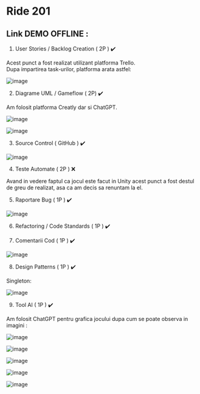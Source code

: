 

# Ride 201 

## Link DEMO OFFLINE : 

1. User Stories / Backlog Creation ( 2P ) ✔️

Acest punct a fost realizat utilizant platforma Trello. \
Dupa impartirea task-urilor, platforma arata astfel:

![image](https://github.com/MituIustin/Ride201/blob/iustin/Assets/images/trello.PNG)

2. Diagrame UML / Gameflow ( 2P) ✔️

Am folosit platforma Creatly dar si ChatGPT.

![image](https://github.com/MituIustin/Ride201/blob/iustin/Assets/images/gameflow.jpg)

![image](https://github.com/MituIustin/Ride201/blob/iustin/Assets/images/uml.jpg)

3. Source Control ( GitHub ) ✔️

![image](https://github.com/MituIustin/Ride201/blob/iustin/Assets/images/git.jpg)

4. Teste Automate ( 2P ) ❌

Avand in vedere faptul ca jocul este facut in Unity acest punct a fost destul de greu de realizat, asa ca am decis sa renuntam la el.

5. Raportare Bug ( 1P ) ✔️

![image](https://github.com/MituIustin/Ride201/blob/iustin/Assets/images/report.jpg)

6. Refactoring / Code Standards ( 1P )  ✔️
   
7. Comentarii Cod  ( 1P ) ✔️

![image](https://github.com/MituIustin/Ride201/blob/iustin/Assets/images/comments.PNG)

8. Design Patterns ( 1P ) ✔️

Singleton:

![image](https://github.com/MituIustin/Ride201/blob/iustin/Assets/images/singletone.PNG)

9. Tool AI ( 1P ) ✔️

Am folosit ChatGPT pentru grafica jocului dupa cum se poate observa in imagini :

![image](https://github.com/MituIustin/Ride201/blob/iustin/Assets/images/chat1.jpg)

![image](https://github.com/MituIustin/Ride201/blob/iustin/Assets/images/chat2.jpg)

![image](https://github.com/MituIustin/Ride201/blob/iustin/Assets/images/chat3.jpg)

![image](https://github.com/MituIustin/Ride201/blob/iustin/Assets/images/chat4.jpg)

![image](https://github.com/MituIustin/Ride201/blob/iustin/Assets/images/chat5.PNG)

